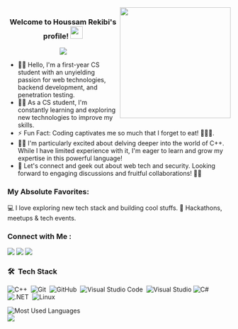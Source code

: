 
<img width="250" align="right" src="https://c.tenor.com/_DOBjnGspYAAAAAM/code-coding.gif">

<h3 align="center">
  Welcome to Houssam Rekibi's profile!
  <img src="https://media.giphy.com/media/hvRJCLFzcasrR4ia7z/giphy.gif" width="28">
</h3>

<!-- Typing SVG by DenverCoder1 - https://github.com/DenverCoder1/readme-typing-svg -->
<p align="center">
  <a href="https://github.com/DenverCoder1/readme-typing-svg"><img src="https://readme-typing-svg.herokuapp.com/?lines=First-Year%20CS%20Student;Always%20learning%20new%20things&font=Fira%20Code&center=true&width=440&height=45&color=f75c7e&vCenter=true&size=22"></a>
</p> 

- 👨‍💻 Hello, I'm a first-year CS student with an unyielding passion for web technologies, backend development, and penetration testing.
- 👨‍💻 As a CS student, I'm constantly learning and exploring new technologies to improve my skills.
- ⚡ Fun Fact: Coding captivates me so much that I forget to eat! 🍕👩‍💻.
- 👨‍💻  I'm particularly excited about delving deeper into the world of C++. While I have limited experience with it, I'm eager to learn and grow my expertise in this powerful language! 
- 💬 Let's connect and geek out about web tech and security. Looking forward to engaging discussions and fruitful collaborations! 🚀😊
### My Absolute Favorites:
💻   I love exploring new tech stack and building cool stuffs.
🍕   Hackathons, meetups & tech events.
### Connect with Me :

<a href="www.linkedin.com/in/rekibi-houssam" target="_blank"><img src="https://img.shields.io/badge/-Houssam%20Rekibi-0077B5?style=for-the-badge&logo=Linkedin&logoColor=white"/></a>
<a href="https://t.me/houuux" target="_blank"><img src="https://img.shields.io/badge/-Houssam%20Rekibi-0077B5?style=for-the-badge&logo=Telegram&logoColor=white"/></a>
<a href="rekibi.houssam@univ-ouargla.dz" target="_blank"><img src="https://img.shields.io/badge/-Email%20Me-D14836?style=for-the-badge&logo=gmail&logoColor=white"/></a>
### 🛠 &nbsp;Tech Stack
![C++](https://img.shields.io/badge/-C++-05122A?style=flat&logo=cplusplus)&nbsp;
![Git](https://img.shields.io/badge/-Git-05122A?style=flat&logo=git)&nbsp;
![GitHub](https://img.shields.io/badge/-GitHub-05122A?style=flat&logo=github)&nbsp;
![Visual Studio Code](https://img.shields.io/badge/-Visual%20Studio%20Code-05122A?style=flat&logo=visual-studio-code&logoColor=007ACC)&nbsp;
![Visual Studio](https://img.shields.io/badge/-Visual%20Studio-5C2D91?style=flat&logo=visualstudio&logoColor=white)
![C#](https://img.shields.io/badge/-C%23-512BD4?style=flat&logo=csharp&logoColor=white)&nbsp;
![.NET](https://img.shields.io/badge/-.NET-512BD4?style=flat&logo=dotnet&logoColor=white)&nbsp;
![Linux](https://img.shields.io/badge/-Linux-FCC624?style=flat&logo=linux&logoColor=black)&nbsp;



<img align="left" src="https://github-readme-stats.vercel.app/api/top-langs?username=Houssam-re&show_icons=true&locale=en&layout=compact&theme=radical&langs_count=2&exclude_repo=other-repo" alt="Most Used Languages" />
<br>
<a href="https://komarev.com/ghpvc/?username=Houssam-re&style=for-the-badge">
    <img src="https://komarev.com/ghpvc/?username=Houssam-re&style=for-the-badge">
</a>


